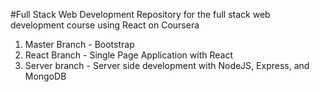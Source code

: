 #Full Stack Web Development
Repository for the full stack web development course using React on Coursera

1. Master Branch - Bootstrap
2. React Branch - Single Page Application with React
3. Server branch - Server side development with NodeJS, Express, and MongoDB
